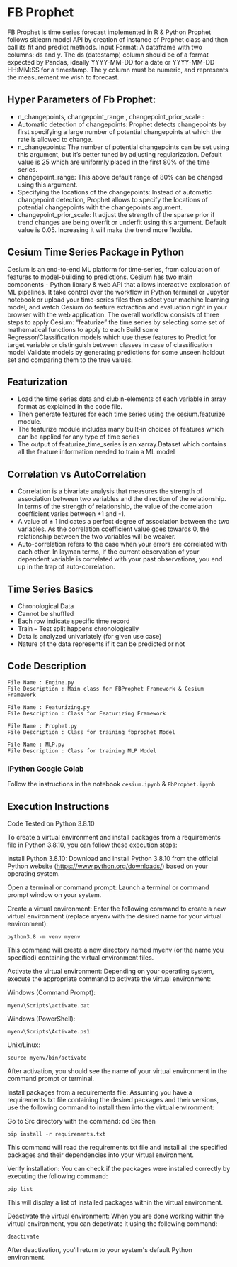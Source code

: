 # FB Prophet

FB Prophet is time series forecast implemented in R & Python
Prophet follows sklearn model API by creation of instance of Prophet class and then call its fit and predict methods.
Input Format: A dataframe with two columns: ds and y. The ds (datestamp) column should be of a format expected by Pandas, ideally YYYY-MM-DD for a date or YYYY-MM-DD HH:MM:SS for a timestamp. The y column must be numeric, and represents the measurement we wish to forecast.
## Hyper Parameters of Fb Prophet:
- n_changepoints, changepoint_range , changepoint_prior_scale :
- Automatic detection of changepoints: Prophet detects changepoints by first specifying a large number of potential changepoints at which the rate is allowed to change.
- n_changepoints: The number of potential changepoints can be set using this argument, but it’s better tuned by adjusting regularization. Default value is 25 which are uniformly placed in the first 80% of the time series. 
- changepoint_range: This above default range of 80% can be changed using this argument. 
- Specifying the locations of the changepoints: Instead of automatic changepoint detection, Prophet allows to specify the locations of potential changepoints with the changepoints argument.
- changepoint_prior_scale: It adjust the strength of the sparse prior if trend changes are being overfit or underfit using this argument. Default value is 0.05. Increasing it will make the trend more flexible.

## Cesium Time Series Package in Python

Cesium is an end-to-end ML platform for time-series, from calculation of features to model-building to predictions. 
Cesium has two main components - Python library & web API that allows interactive exploration of ML pipelines. 
It take control over the workflow in Python terminal or Jupyter notebook or upload your time-series files then select your machine learning model, and watch Cesium do feature extraction and evaluation right in your browser with the web application.
The overall workflow consists of three steps to apply Cesium:
“featurize” the time series by selecting some set of mathematical functions to apply to each
Build some Regressor/Classification models which use these features to Predict for target variable or distinguish between classes in case of classification model
Validate models by generating predictions for some unseen holdout set and comparing them to the true values.
## Featurization
- Load the time series data and club n-elements of each variable in array format as explained in the code file.
- Then generate features for each time series using the cesium.featurize module. 
- The featurize module includes many built-in choices of features which can be applied for any type of time series
- The output of featurize_time_series is an xarray.Dataset which contains all the feature information needed to train a ML model

## Correlation vs AutoCorrelation

- Correlation is a bivariate analysis that measures the strength of association between two variables and the direction of the relationship. In terms of the strength of relationship, the value of the correlation coefficient varies between +1 and -1.
- A value of ± 1 indicates a perfect degree of association between the two variables. As the correlation coefficient value goes towards 0, the relationship between the two variables will be weaker.
- Auto-correlation refers to the case when your errors are correlated with each other. In layman terms, if the current observation of your dependent variable is correlated with your past observations, you end up in the trap of auto-correlation. 

## Time Series Basics

- Chronological Data
- Cannot be shuffled
- Each row indicate specific time record
- Train – Test split happens chronologically
- Data is analyzed univariately (for given use case)
- Nature of the data represents if it can be predicted or not

## Code Description

    File Name : Engine.py
    File Description : Main class for FBProphet Framework & Cesium Framework
    
    File Name : Featurizing.py
    File Description : Class for Featurizing Framework
    
    File Name : Prophet.py
    File Description : Class for training fbprophet Model
    
    File Name : MLP.py
    File Description : Class for training MLP Model
    
    

### IPython Google Colab

Follow the instructions in the notebook `cesium.ipynb` & `FbProphet.ipynb`



## Execution Instructions ##

Code Tested on Python 3.8.10

To create a virtual environment and install packages from a requirements file in Python 3.8.10, you can follow these execution steps:

Install Python 3.8.10: Download and install Python 3.8.10 from the official Python website (https://www.python.org/downloads/) based on your operating system.

Open a terminal or command prompt: Launch a terminal or command prompt window on your system.

Create a virtual environment: Enter the following command to create a new virtual environment (replace myenv with the desired name for your virtual environment):

```
python3.8 -m venv myenv
```

This command will create a new directory named myenv (or the name you specified) containing the virtual environment files.

Activate the virtual environment: Depending on your operating system, execute the appropriate command to activate the virtual environment:

Windows (Command Prompt):

```
myenv\Scripts\activate.bat
```


Windows (PowerShell):

```
myenv\Scripts\Activate.ps1
```

Unix/Linux:
```
source myenv/bin/activate
```
After activation, you should see the name of your virtual environment in the command prompt or terminal.

Install packages from a requirements file: Assuming you have a requirements.txt file containing the desired packages and their versions, use the following command to install them into the virtual environment:

Go to Src directory with the command: cd Src
then
```
pip install -r requirements.txt
```

This command will read the requirements.txt file and install all the specified packages and their dependencies into your virtual environment.

Verify installation: You can check if the packages were installed correctly by executing the following command:
```
pip list
```
This will display a list of installed packages within the virtual environment.

Deactivate the virtual environment: When you are done working within the virtual environment, you can deactivate it using the following command:

```
deactivate
```
After deactivation, you'll return to your system's default Python environment.

